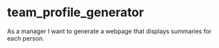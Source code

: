 # team_profile_generator
As a manager I want to generate a webpage that displays summaries for each person.
